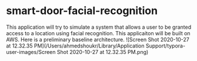 # smart-door-facial-recognition



This application will try to simulate a system that allows a user to be granted access to a location using facial recognition. This applicaiton will be built on AWS. Here is a preliminary baseline architecture. ![Screen Shot 2020-10-27 at 12.32.35 PM](/Users/ahmedshoukr/Library/Application Support/typora-user-images/Screen Shot 2020-10-27 at 12.32.35 PM.png)